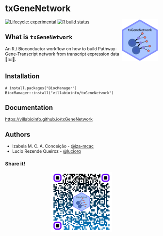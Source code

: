 # txGeneNetwork

<img src="man/figures/logo.svg" alt="txGeneNetwork logo" align="right" height="139"/>

<!-- badges: start -->

[![Lifecycle: experimental](https://img.shields.io/badge/lifecycle-experimental-orange.svg)](https://www.tidyverse.org/lifecycle/#experimental) [![R build status](https://github.com/villabioinfo/txGeneNetwork/workflows/R-CMD-check-bioc/badge.svg)](https://github.com/villabioinfo/txGeneNetwork/actions)

<!-- badges: end -->

## What is `txGeneNetwork`

An R / Bioconductor workflow on how to build Pathway-Gene-Transcript network from transcript expression data 🧬📊✨.

## Installation

``` {.r}
# install.packages("BiocManager")
BiocManager::install("villabioinfo/txGeneNetwork")
```

## Documentation

<https://villabioinfo.github.io/txGeneNetwork>

## Authors

-   Izabela M. C. A. Conceição - [@iza-mcac](<https://github.com/iza-mcac>)
-   Lucio Rezende Queiroz - [@luciorq](<https://github.com/luciorq>)

### Share it!

<a href="https://villabioinfo.github.io/txGeneNetwork">

<p align="center">

<img src="man/figures/txGeneNetwork-qrcode.svg" alt="Share the Workflow" width="200"/>

</p>

</a>
